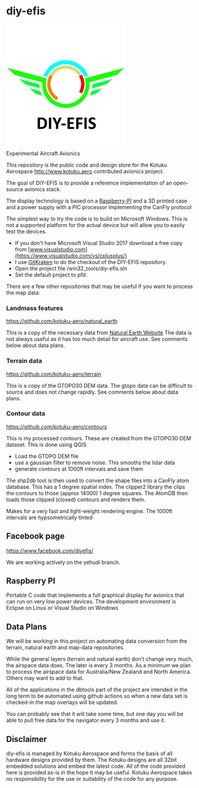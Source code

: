 # diy-efis
![DIY-EFIS](/resources/LogoSq.png)

Experimental Aircraft Avionics

This repository is the public code and design store for the Kotuku Aerospace http://www.kotuku.aero contributed avionics project.

The goal of DIY-EFIS is to provide a reference implementation of an open-source avionics stack.

The display technology is based on a [Raspberry-PI](https://www.raspberrypi.org/) and a 3D printed case and a power supply with a PIC processor implementing the CanFly protocol

The simplest way to try the code is to build on Microsoft Windows.  This is not a supported platform for the actual device but will allow you to easily test the devices.

* If you don't have Microsoft Visual Studio 2017 download a free copy from [www.visualstudio.com](https://www.visualstudio.com/vs/cplusplus/)
* I use [GitKraken](https://www.gitkraken.com/download) to do the checkout of the DIY-EFIS repository.
* Open the project file /win32_tools/diy-efis.sln
* Set the default project to pfd.

There are a few other repositories that may be useful if you want to process the map data:

### Landmass features

https://github.com/kotuku-aero/natural_earth

This is a copy of the necessary data from [Natural Earth Website](https://www.naturalearthdata.com/) The data is not always useful as it has too much detail for aircraft use.  See comments below about data plans.

### Terrain data

https://github.com/kotuku-aero/terrain

This is a copy of the GTOPO30 DEM data.  The gtopo data can be difficult to source and does not change rapidly.  See comments below about data plans.

### Contour data

https://github.com/kotuku-aero/contours

This is my processed contours.  These are created from the GTOPO30 DEM dataset.  This is done using QGIS

- Load the GTOPO DEM file
- use a gaussian filter to remove noise.  This smooths the lidar data
- generate contours at 1000ft intervals and save them

The shp2db tool is then used to convert the shape files into a CanFly atom database.  This has a 1 degree spatial index.  The clipper2 library the clips the contours to those (approx 14000)  1 degree squares.  The AtomDB then loads those clipped (closed) contours and renders them.

Makes for a very fast and light-weight rendering engine.  The 1000ft intervals are hypsometrically tinted

## Facebook page 

https://www.facebook.com/diyefis/

We are working actively on the yehudi branch.

## Raspberry PI

Portable C code that implements a full graphical display for avionics that can run on very low power devices.  The development environment is Eclipse on Linux or Visual Studio on Windows

## Data Plans

We will be working in this project on automating data conversion from the terrain, natural earth and map-data repositories.

While the general layers (terrain and natural earth) don't change very much, the airspace data does.  The later is every 3 months.  As a minimum we plan to process the airspace data for Australia/New Zealand and North America.  Others may want to add to that.

All of the applications in the dbtools part of the project are intended in the long term to be automated using github actions so when a new data set is checked-in the map overlays will be updated.

You can probably see that it will take some time, but one day you will be able to pull free data for the navigator every 3 months and use it.

## Disclaimer

diy-efis is managed by Kotuku Aerospace and forms the basis of all hardware designs provided by them.  The Kotuku designs are all 32bit embedded solutions and embed the latest code.  All of the
code provided here is provided as-is in the hope it may be useful.  Kotuku Aerospace takes no responsibility for the use or suitability of the code for any purpose.
